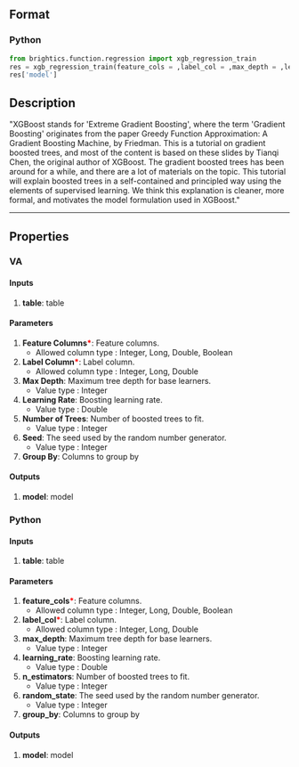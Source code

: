 ## Format
### Python
```python
from brightics.function.regression import xgb_regression_train
res = xgb_regression_train(feature_cols = ,label_col = ,max_depth = ,learning_rate = ,n_estimators = ,random_state = ,group_by = )
res['model']
```

## Description
"XGBoost stands for 'Extreme Gradient Boosting', where the term 'Gradient Boosting' originates from the paper Greedy Function Approximation: A Gradient Boosting Machine, by Friedman. This is a tutorial on gradient boosted trees, and most of the content is based on these slides by Tianqi Chen, the original author of XGBoost.
The gradient boosted trees has been around for a while, and there are a lot of materials on the topic. This tutorial will explain boosted trees in a self-contained and principled way using the elements of supervised learning. We think this explanation is cleaner, more formal, and motivates the model formulation used in XGBoost."

---

## Properties
### VA
#### Inputs
1. **table**: table

#### Parameters
1. **Feature Columns**<b style="color:red">*</b>: Feature columns.
   - Allowed column type : Integer, Long, Double, Boolean
2. **Label Column**<b style="color:red">*</b>: Label column.
   - Allowed column type : Integer, Long, Double
3. **Max Depth**: Maximum tree depth for base learners.
   - Value type : Integer
4. **Learning Rate**: Boosting learning rate.
   - Value type : Double
5. **Number of Trees**: Number of boosted trees to fit.
   - Value type : Integer
6. **Seed**: The seed used by the random number generator.
   - Value type : Integer
7. **Group By**: Columns to group by

#### Outputs
1. **model**: model

### Python
#### Inputs
1. **table**: table

#### Parameters
1. **feature_cols**<b style="color:red">*</b>: Feature columns.
   - Allowed column type : Integer, Long, Double, Boolean
2. **label_col**<b style="color:red">*</b>: Label column.
   - Allowed column type : Integer, Long, Double
3. **max_depth**: Maximum tree depth for base learners.
   - Value type : Integer
4. **learning_rate**: Boosting learning rate.
   - Value type : Double
5. **n_estimators**: Number of boosted trees to fit.
   - Value type : Integer
6. **random_state**: The seed used by the random number generator.
   - Value type : Integer
7. **group_by**: Columns to group by

#### Outputs
1. **model**: model

